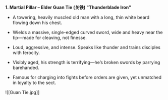 **1. Martial Pillar – Elder Guan Tie (关铁) "Thunderblade Iron"**

- A towering, heavily muscled old man with a long, thin white beard flowing down his chest.
    
- Wields a massive, single-edged curved sword, wide and heavy near the tip—made for cleaving, not finesse.
    
- Loud, aggressive, and intense. Speaks like thunder and trains disciples with ferocity.
    
- Visibly aged, his strength is terrifying—he’s broken swords by parrying barehanded.
    
- Famous for charging into fights before orders are given, yet unmatched in loyalty to the sect.

![[Guan Tie.jpg]]